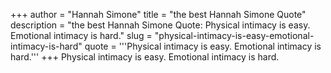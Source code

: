 +++
author = "Hannah Simone"
title = "the best Hannah Simone Quote"
description = "the best Hannah Simone Quote: Physical intimacy is easy. Emotional intimacy is hard."
slug = "physical-intimacy-is-easy-emotional-intimacy-is-hard"
quote = '''Physical intimacy is easy. Emotional intimacy is hard.'''
+++
Physical intimacy is easy. Emotional intimacy is hard.
